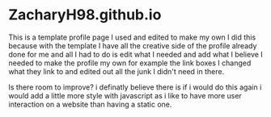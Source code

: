 # ZacharyH98.github.io
This is a template profile page I used and edited to make my own I did this because with the template I have all the creative side of the profile already done for me and all I had to do is edit what I needed and add what I believe I needed to make the profile my own for example the link boxes I changed what they link to and edited out all the junk I didn't need in there. 

Is there room to improve?
i definatly believe there is if i would do this again i would add a little more style with javascript as i like to have more user interaction on a website than having a static one.
